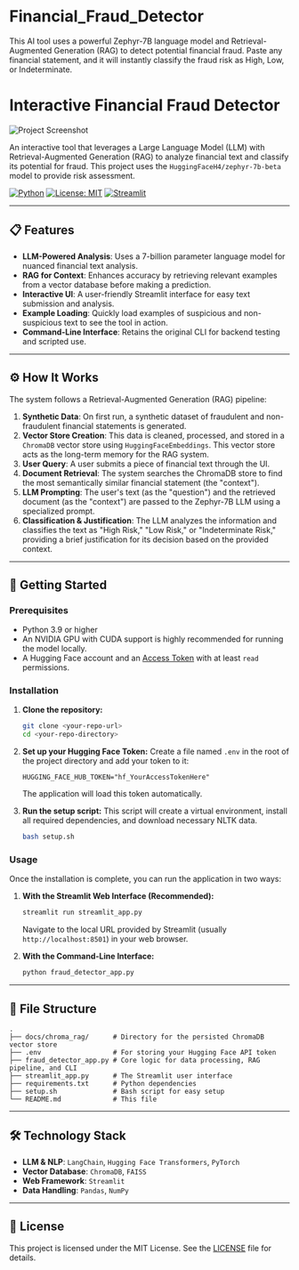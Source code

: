 # Financial_Fraud_Detector
This AI tool uses a powerful Zephyr-7B language model and Retrieval-Augmented Generation (RAG) to detect potential financial fraud. Paste any financial statement, and it will instantly classify the fraud risk as High, Low, or Indeterminate.

# Interactive Financial Fraud Detector
![Project Screenshot](./assets/app-screenshot.jpg)

An interactive tool that leverages a Large Language Model (LLM) with Retrieval-Augmented Generation (RAG) to analyze financial text and classify its potential for fraud. This project uses the `HuggingFaceH4/zephyr-7b-beta` model to provide risk assessment.

[![Python](https://img.shields.io/badge/Python-3.9+-blue.svg)](https://www.python.org/downloads/)
[![License: MIT](https://img.shields.io/badge/License-MIT-yellow.svg)](https://opensource.org/licenses/MIT)
[![Streamlit](https://img.shields.io/badge/Streamlit-1.25+-red.svg)](https://streamlit.io)

---

## 📋 Features

* **LLM-Powered Analysis**: Uses a 7-billion parameter language model for nuanced financial text analysis.
* **RAG for Context**: Enhances accuracy by retrieving relevant examples from a vector database before making a prediction.
* **Interactive UI**: A user-friendly Streamlit interface for easy text submission and analysis.
* **Example Loading**: Quickly load examples of suspicious and non-suspicious text to see the tool in action.
* **Command-Line Interface**: Retains the original CLI for backend testing and scripted use.

---

## ⚙️ How It Works

The system follows a Retrieval-Augmented Generation (RAG) pipeline:

1.  **Synthetic Data**: On first run, a synthetic dataset of fraudulent and non-fraudulent financial statements is generated.
2.  **Vector Store Creation**: This data is cleaned, processed, and stored in a `ChromaDB` vector store using `HuggingFaceEmbeddings`. This vector store acts as the long-term memory for the RAG system.
3.  **User Query**: A user submits a piece of financial text through the UI.
4.  **Document Retrieval**: The system searches the ChromaDB store to find the most semantically similar financial statement (the "context").
5.  **LLM Prompting**: The user's text (as the "question") and the retrieved document (as the "context") are passed to the Zephyr-7B LLM using a specialized prompt.
6.  **Classification & Justification**: The LLM analyzes the information and classifies the text as "High Risk," "Low Risk," or "Indeterminate Risk," providing a brief justification for its decision based on the provided context.

---

## 🚀 Getting Started

### Prerequisites

* Python 3.9 or higher
* An NVIDIA GPU with CUDA support is highly recommended for running the model locally.
* A Hugging Face account and an [Access Token](https://huggingface.co/settings/tokens) with at least `read` permissions.

### Installation

1.  **Clone the repository:**
    ```bash
    git clone <your-repo-url>
    cd <your-repo-directory>
    ```

2.  **Set up your Hugging Face Token:**
    Create a file named `.env` in the root of the project directory and add your token to it:
    ```
    HUGGING_FACE_HUB_TOKEN="hf_YourAccessTokenHere"
    ```
    The application will load this token automatically.

3.  **Run the setup script:**
    This script will create a virtual environment, install all required dependencies, and download necessary NLTK data.
    ```bash
    bash setup.sh
    ```

### Usage

Once the installation is complete, you can run the application in two ways:

1.  **With the Streamlit Web Interface (Recommended):**
    ```bash
    streamlit run streamlit_app.py
    ```
    Navigate to the local URL provided by Streamlit (usually `http://localhost:8501`) in your web browser.

2.  **With the Command-Line Interface:**
    ```bash
    python fraud_detector_app.py
    ```

---

## 📂 File Structure

```
.
├── docs/chroma_rag/      # Directory for the persisted ChromaDB vector store
├── .env                  # For storing your Hugging Face API token
├── fraud_detector_app.py # Core logic for data processing, RAG pipeline, and CLI
├── streamlit_app.py      # The Streamlit user interface
├── requirements.txt      # Python dependencies
├── setup.sh              # Bash script for easy setup
└── README.md             # This file
```

---

## 🛠️ Technology Stack

* **LLM & NLP**: `LangChain`, `Hugging Face Transformers`, `PyTorch`
* **Vector Database**: `ChromaDB`, `FAISS`
* **Web Framework**: `Streamlit`
* **Data Handling**: `Pandas`, `NumPy`

---

## 📄 License

This project is licensed under the MIT License. See the [LICENSE](LICENSE) file for details.
